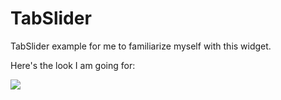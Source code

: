 TabSlider
=========

TabSlider example for me to familiarize myself with this widget.

Here's the look I am going for:

![](http://i.imgur.com/XDyOiKF.png)

